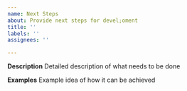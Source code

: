 ```yaml
---
name: Next Steps
about: Provide next steps for devel;oment
title: ''
labels: ''
assignees: ''

---
```


**Description**
Detailed description of what needs to be done

**Examples**
Example idea of how it can be achieved
